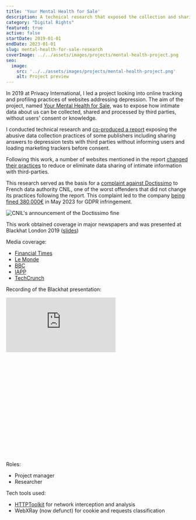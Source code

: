 ```yaml
---
title: 'Your Mental Health for Sale'
description: A technical research that exposed the collection and sharing of sensitive health data, has obtained coverage in major newspapers, creating impact in the form of regulatory action and changes in company practices.
category: "Digital Rights"
featured: true
active: false
startDate: 2019-01-01
endDate: 2023-01-01
slug: mental-health-for-sale-research
coverImage: ../../assets/images/projects/mental-health-project.png
seo:
  image:
    src: '../../assets/images/projects/mental-health-project.png'
    alt: Project preview
---
```


In 2019 at Privacy International, I led a project looking into online tracking and profiling practices of websites addressing depression. The aim of the project, named [Your Mental Health for Sale](https://privacyinternational.org/campaigns/your-mental-health-sale), was to expose how intimate data about us can be collected, shared and processed by third parties, without users' consent or knowledge.

I conducted technical research and [co-produced a report](https://privacyinternational.org/node/3193) exposing the abusive data collection practices of some publishers including sharing answers to depression tests with third parties without informing users and loading marketing trackers before consent.

Following this work, a number of websites mentioned in the report [changed their practices](https://privacyinternational.org/report/3351/mental-health-websites-dont-have-sell-your-data-most-still-do) to reduce or eliminate data sharing of intimate information with third-parties.

This research served as the basis for a [complaint against Doctissimo](https://privacyinternational.org/legal-action/complaint-against-doctissimo) to French data authority CNIL, one of the worst offenders that did not change its practices following the report. This complaint led to the company [being fined 380,000€](https://www.cnil.fr/en/health-data-and-use-cookies-doctissimo-fined-eu380000) in May 2023 for GDPR infringement.

![CNIL's announcement of the Doctissimo fine](@/assets/images/projects/mental-health-cnil-screenshot.png)

This work obtained coverage in major newspapers and was presented at Blackhat London 2019 ([slides](https://i.blackhat.com/eu-19/Wednesday/eu-19-Bendinelli-Is-Your-Mental-Health-For-Sale.pdf))

Media coverage:
- [Financial Times](https://www.ft.com/content/0fbf4d8e-022b-11ea-be59-e49b2a136b8d)
- [Le Monde](https://www.lemonde.fr/economie/article/2019/09/04/donnees-personnelles-les-mauvaises-pratiques-des-sites-de-sante_5506226_3234.html)
- [BBC](https://www.bbc.co.uk/news/technology-49578500)
- [IAPP](https://iapp.org/resources/article/your-mental-health-for-sale-privacy-international-report/)
- [TechCrunch](https://techcrunch.com/2019/09/04/mental-health-websites-in-europe-found-sharing-user-data-for-ads/)

Recording of the Blackhat presentation:

<div class="relative w-full" style="padding-bottom: 56.25%;">
  <iframe 
    title="Is Your Mental Health for Sale?" 
    class="absolute top-0 left-0 w-full h-full"
    src="https://media.privacyinternational.org/videos/embed/22b01a52-e9bb-4de1-8bc5-14203a4621e3" 
    frameborder="0" 
    allowfullscreen="" 
    sandbox="allow-same-origin allow-scripts allow-popups allow-forms">
  </iframe>
</div>

Roles: 
- Project manager
- Researcher

Tech tools used: 
- [HTTPToolkit](https://httptoolkit.com/) for network interception and analysis
- WebXRay (now defunct) for cookie and requests classification     